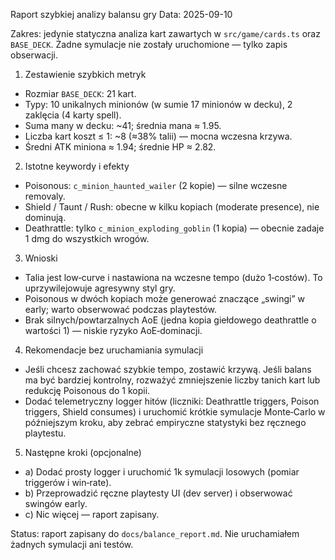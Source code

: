 Raport szybkiej analizy balansu gry
Data: 2025-09-10

Zakres: jedynie statyczna analiza kart zawartych w `src/game/cards.ts` oraz `BASE_DECK`. Żadne symulacje nie zostały uruchomione — tylko zapis obserwacji.

1) Zestawienie szybkich metryk
- Rozmiar `BASE_DECK`: 21 kart.
- Typy: 10 unikalnych minionów (w sumie 17 minionów w decku), 2 zaklęcia (4 karty spell).
- Suma many w decku: ~41; średnia mana ≈ 1.95.
- Liczba kart koszt ≤ 1: ~8 (≈38% talii) — mocna wczesna krzywa.
- Średni ATK miniona ≈ 1.94; średnie HP ≈ 2.82.

2) Istotne keywordy i efekty
- Poisonous: `c_minion_haunted_wailer` (2 kopie) — silne wczesne removaly.
- Shield / Taunt / Rush: obecne w kilku kopiach (moderate presence), nie dominują.
- Deathrattle: tylko `c_minion_exploding_goblin` (1 kopia) — obecnie zadaje 1 dmg do wszystkich wrogów.

3) Wnioski
- Talia jest low‑curve i nastawiona na wczesne tempo (dużo 1‑costów). To uprzywilejowuje agresywny styl gry.
- Poisonous w dwóch kopiach może generować znaczące „swingi” w early; warto obserwować podczas playtestów.
- Brak silnych/powtarzalnych AoE (jedna kopia giełdowego deathrattle o wartości 1) — niskie ryzyko AoE‑dominacji.

4) Rekomendacje bez uruchamiania symulacji
- Jeśli chcesz zachować szybkie tempo, zostawić krzywą. Jeśli balans ma być bardziej kontrolny, rozważyć zmniejszenie liczby tanich kart lub redukcję Poisonous do 1 kopii.
- Dodać telemetryczny logger hitów (liczniki: Deathrattle triggers, Poison triggers, Shield consumes) i uruchomić krótkie symulacje Monte‑Carlo w późniejszym kroku, aby zebrać empiryczne statystyki bez ręcznego playtestu.

5) Następne kroki (opcjonalne)
- a) Dodać prosty logger i uruchomić 1k symulacji losowych (pomiar triggerów i win‑rate).
- b) Przeprowadzić ręczne playtesty UI (dev server) i obserwować swingów early.
- c) Nic więcej — raport zapisany.

Status: raport zapisany do `docs/balance_report.md`. Nie uruchamiałem żadnych symulacji ani testów.
